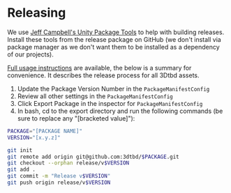 # Releasing

We use [Jeff Campbell's Unity Package Tools](https://github.com/jeffcampbellmakesgames/unity-package-tools) to help with building releases. Install these tools from the release package on GitHub (we don't install via package manager as we don't want them to be installed as a dependency of our projects).

[Full usage instructions](https://github.com/jeffcampbellmakesgames/unity-package-tools/blob/master/usage.md) are available, the below is a summary for convenience. It describes the release process for all 3Dtbd assets.

  1. Update the Package Version Number in the `PackageManifestConfig`
  2. Review all other settings in the `PackageManifestConfig`
  3. Click Export Package in the inspector for `PackageManifestConfig`
  4. In bash, cd to the export directory and run the following commands (be sure to replace any "[bracketed value]"):
  
  ```bash
  PACKAGE="[PACKAGE NAME]"
  VERSION="[x.y.z]"

  git init
  git remote add origin git@github.com:3dtbd/$PACKAGE.git
  git checkout --orphan release/v$VERSION
  git add .
  git commit -m "Release v$VERSION"
  git push origin release/v$VERSION
  ```

